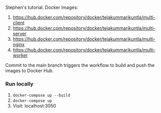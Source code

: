 Stephen's tutorial.
Docker Images:
1. https://hub.docker.com/repository/docker/tejakummarikuntla/multi-client
2. https://hub.docker.com/repository/docker/tejakummarikuntla/multi-server
3. https://hub.docker.com/repository/docker/tejakummarikuntla/multi-nginx
4. https://hub.docker.com/repository/docker/tejakummarikuntla/multi-worker

Commit to the main branch triggers the workflow to build and push the images to Docker Hub. 

### Run locally

1. `docker-compose up --build`
2. `docker-compose up`
3. Visit: localhost:3050
